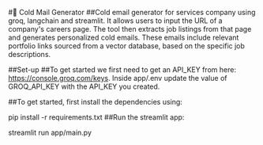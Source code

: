 #📧 Cold Mail Generator
##Cold email generator for services company using groq, langchain and streamlit. It allows users to input the URL of a company's careers page. The tool then extracts job listings from that page and generates personalized cold emails. These emails include relevant portfolio links sourced from a vector database, based on the specific job descriptions.

##Set-up
##To get started we first need to get an API_KEY from here: https://console.groq.com/keys. Inside app/.env update the value of GROQ_API_KEY with the API_KEY you created.

##To get started, first install the dependencies using:

 pip install -r requirements.txt
##Run the streamlit app:

streamlit run app/main.py
